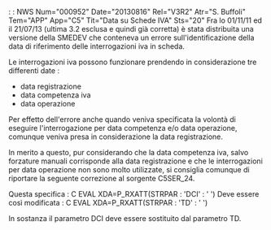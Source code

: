  :  : NWS Num="000952" Date="20130816" Rel="V3R2" Atr="S. Buffoli" Tem="APP" App="C5" Tit="Data su Schede IVA" Sts="20"
Fra lo 01/11/11 ed il 21/07/13 (ultima 3.2 esclusa e quindi già corretta) è stata distribuita una versione della SMEDEV che conteneva un errore sull'identificazione della data di riferimento delle interrogazioni iva in scheda.

Le interrogazioni iva possono funzionare prendendo in considerazione tre differenti date : 
* data registrazione
* data competenza iva
* data operazione

Per effetto dell'errore anche quando veniva specificata la volontà di eseguire l'interrogazione per
data competenza e/o data operazione, comunque veniva presa in considerazione la data registrazione.

In merito a questo, pur considerando che la data competenza iva, salvo forzature manuali corrisponde alla data registrazione e che le interrogazioni per data operazione non sono molto utilizzate, si consiglia comunque di riportare la seguente correzione al sorgente C5SER_24.

Questa specifica : 
C                   EVAL      XDA=P_RXATT(STRPAR : 'DCI' : ' ')
Deve essere così modificata : 
C                   EVAL      XDA=P_RXATT(STRPAR : 'TD' : ' ')

In sostanza il parametro DCI deve essere sostituito dal parametro TD.

